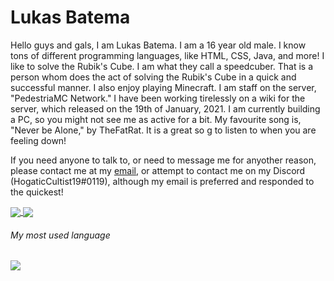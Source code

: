 # Lukas Batema
Hello guys and gals, I am Lukas Batema. I am a 16 year old male. I know tons of different programming languages, like HTML, CSS, Java, and more! I like to solve the Rubik's Cube. I am what they call a speedcuber. That is a person whom does the act of solving the Rubik's Cube in a quick and successful manner. I also enjoy playing Minecraft. I am staff on the server, "PedestriaMC Network." I have been working tirelessly on a wiki for the server, which released on the 19th of January, 2021. I am currently building a PC, so you might not see me as active for a bit. My favourite song is, "Never be Alone," by TheFatRat. It is a great so g to listen to when you are feeling down! 

If you need anyone to talk to, or need to message me for anyother reason, please contact me at my [email](mailto:lukasbatema@gmail.com), or attempt to contact me on my Discord (HogaticCultist19#0119), although my email is preferred and responded to the quickest!

<a href="#">
  <img align="center" src="https://api.lukas-batema.github.io/LukasBatema/api?username=Lukas-Batema&show_icons=true&theme=onedark&count_private=true&custom_title=%E2%9A%A1%20Lukas%27%20Stats" />
</a>

<a href="#">
  <img align="center" src="https://api.lukas-batema.github.io/LukasBatema/api?username=Lukas-Batema&show_icons=true&theme=onedark&count_private=true&custom_title=%E2%9A%A1%20Lukas%27%20Stars" />
</a>

###### My most used language
<a href="#">
  <img align="center" src="https://api.lukas-batema.github.io/LukasBatema/api/toplangs/?username=Lukas-Batema&layout=compact&theme=onedark" />
</a>
